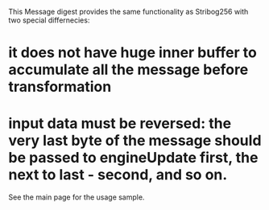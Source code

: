This Message digest provides the same functionality as Stribog256 with two special differnecies:
# it does not have huge inner buffer to accumulate all the message before transformation
# input data must be reversed: the very last byte of the message should be passed to engineUpdate first, the next to last - second, and so on.

See the main page for the usage sample.
